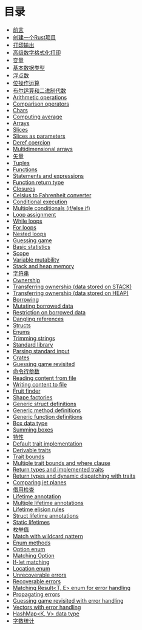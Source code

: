 # 目录

- [前言](./01-intro/intro.md)
- [创建一个Rust项目](./docs/create-project.md)
- [打印输出](./docs/printing.md)
- [高级数字格式化打印](./docs/Advanced_numeric_formatted_print.md)
- [变量](./docs/Variables.md)
- [基本数据类型](./docs/Basic_Types.md)
- [浮点数](./docs/Floating_point_numbers.md)
- [位操作运算](./docs/Bitwise_operations.md)
- [布尔运算和二进制代数](./docs/Booleans_and_binary_algebra.md)
- [Arithmetic operations]()
- [Comparison operators]()
- [Chars]()
- [Computing average]()
- [Arrays]()
- [Slices]()
- [Slices as parameters]()
- [Deref coercion]()
- [Multidimensional arrays]()
- [矢量](./docs/Vectors.md)
- [Tuples]()
- [Functions]()
- [Statements and expressions]()
- [Function return type]()
- [Closures]()
- [Celsius to Fahrenheit converter]()
- [Conditional execution]()
- [Multiple conditionals (if/else if)]()
- [Loop assignment]()
- [While loops]()
- [For loops]()
- [Nested loops]()
- [Guessing game]()
- [Basic statistics]()
- [Scope]()
- [Variable mutability]()
- [Stack and heap memory]()
- [字符串](./docs/Strings.md)
- [Ownership]()
- [Transferring ownership (data stored on STACK)]()
- [Transferring ownership (data stored on HEAP)]()
- [Borrowing]()
- [Mutating borrowed data]()
- [Restriction on borrowed data]()
- [Dangling references]()
- [Structs]()
- [Enums]()
- [Trimming strings]()
- [Standard library]()
- [Parsing standard input]()
- [Crates](./docs/Crates.md)
- [Guessing game revisited]()
- [命令行参数](./docs/Command_line_arguments.md)
- [Reading content from file]()
- [Writing content to file]()
- [Fruit finder]()
- [Shape factories]()
- [Generic struct definitions]()
- [Generic method definitions]()
- [Generic function definitions]()
- [Box data type]()
- [Summing boxes]()
- [特性](./docs/Traits.md)
- [Default trait implementation]()
- [Derivable traits]()
- [Trait bounds]()
- [Multiple trait bounds and where clause]()
- [Return types and implemented traits]()
- [Return types and dynamic dispatching with traits]()
- [Comparing jet planes]()
- [借用检查](./docs/Borrow_checker.md)
- [Lifetime annotation]()
- [Multiple lifetime annotations]()
- [Lifetime elision rules]()
- [Struct lifetime annotations]()
- [Static lifetimes]()
- [枚举值](./docs/More_on_enums.md)
- [Match with wildcard pattern]()
- [Enum methods]()
- [Option enum]()
- [Matching Option]()
- [If-let matching]()
- [Location enum]()
- [Unrecoverable errors]()
- [Recoverable errors]()
- [Matching Result<T, E> enum for error handling]()
- [Propagating errors]()
- [Guessing game revisited with error handling]()
- [Vectors with error handling]()
- [HashMap<K, V> data type]()
- [字数统计](./docs/Word_counter.md)